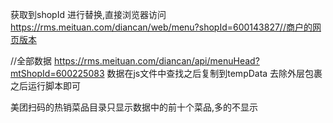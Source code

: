 <!--
 * @Author: your name
 * @Date: 2021-03-18 17:01:06
 * @LastEditTime: 2021-09-26 10:57:13
 * @LastEditors: sunj
 * @Description: In User Settings Edit
 * @FilePath: /dish_crawler/美团扫码点餐(rms.meituan)/README.md
-->
获取到shopId 进行替换,直接浏览器访问
https://rms.meituan.com/diancan/web/menu?shopId=600143827//商户的网页版本


 //全部数据
https://rms.meituan.com/diancan/api/menuHead?mtShopId=600225083
数据在js文件中查找之后复制到tempData 去除外层包裹之后运行脚本即可


美团扫码的热销菜品目录只显示数据中的前十个菜品,多的不显示
